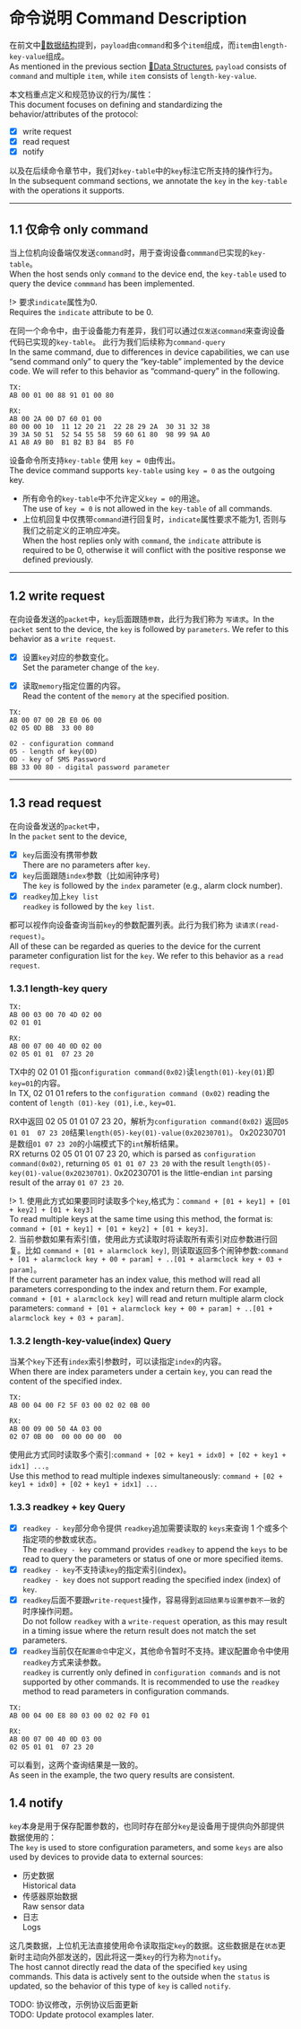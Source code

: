 
# 命令说明 Command Description


在前文中[📄数据结构](data_structure.md)提到，`payload`由`command`和多个`item`组成，而`item`由`length-key-value`组成。<br />As mentioned in the previous section [📄Data Structures](data_structure.md), `payload` consists of `command` and multiple `item`, while `item` consists of `length-key-value`.

本文档重点定义和规范协议的行为/属性：<br />This document focuses on defining and standardizing the behavior/attributes of the protocol:
- [x] write request
- [x] read request
- [x] notify
  
以及在后续命令章节中，我们对`key-table`中的`key`标注它所支持的操作行为。<br />In the subsequent command sections, we annotate the `key` in the `key-table` with the operations it supports.

---
## 1.1 仅命令 only command

当上位机向设备端仅发送`command`时，用于查询设备`commmand`已实现的`key-table`。<br />When the host sends only `command` to the device end, the `key-table` used to query the device `commmand` has been implemented.

!> 要求`indicate`属性为0.<br />Requires the `indicate` attribute to be 0.


在同一个命令中，由于设备能力有差异，我们可以通过`仅发送command`来查询设备代码已实现的`key-table`。
此行为我们后续称为`command-query`
<br />In the same command, due to differences in device capabilities, we can use “send command only” to query the “key-table” implemented by the device code.
We will refer to this behavior as “command-query” in the following.

```plain
TX:
AB 00 01 00 88 91 01 00 80 

RX:
AB 00 2A 00 D7 60 01 00 
80 00 00 10  11 12 20 21  22 28 29 2A  30 31 32 38   
39 3A 50 51  52 54 55 58  59 60 61 80  98 99 9A A0   
A1 A8 A9 B0  B1 B2 B3 B4  B5 F0
```

设备命令所支持`key-table` 使用 `key = 0`由传出。<br />The device command supports `key-table` using `key = 0` as the outgoing key.
* 所有命令的`key-table`中不允许定义`key = 0`的用途。<br />The use of `key = 0` is not allowed in the `key-table` of all commands.
* 上位机回复中仅携带`command`进行回复时，`indicate`属性要求不能为1, 否则与我们之前定义的正响应冲突。<br />When the host replies only with `command`, the `indicate` attribute is required to be 0, otherwise it will conflict with the positive response we defined previously.



---
## 1.2 write request

在向设备发送的`packet`中，`key`后面跟随`参数`，此行为我们称为 `写请求`。In the `packet` sent to the device, the `key` is followed by `parameters`. We refer to this behavior as a `write request`.
- [x]  设置`key`对应的参数变化。<br />Set the parameter change of the `key`.
- [x]  读取`memory`指定位置的内容。<br />Read the content of the `memory` at the specified position.


```plain
TX:
AB 00 07 00 2B E0 06 00 
02 05 0D BB  33 00 80                                

02 - configuration command
05 - length of key(0D)
0D - key of SMS Password
BB 33 00 80 - digital password parameter

```

---
## 1.3 read request

在向设备发送的`packet`中，<br />In the `packet` sent to the device,
- [x]  `key`后面没有携带参数 <br />There are no parameters after `key`.
- [x]  `key`后面跟随`index`参数（比如闹钟序号)<br />The `key` is followed by the `index` parameter (e.g., alarm clock number).
- [x]  `readkey`加上`key list`<br />`readkey` is followed by the `key list`.

都可以视作向设备查询当前`key`的参数配置列表。此行为我们称为 `读请求(read-request)`。<br />All of these can be regarded as queries to the device for the current parameter configuration list for the `key`. We refer to this behavior as a `read request`.

### 1.3.1 length-key query 


```plain
TX:
AB 00 03 00 70 4D 02 00 
02 01 01

RX:
AB 00 07 00 40 0D 02 00 
02 05 01 01  07 23 20                                

```
TX中的 02 01 01 指`configuration command(0x02)`读`length(01)-key(01)`即`key=01`的内容。<br />In TX, 02 01 01 refers to the `configuration command (0x02)` reading the content of `length (01)-key (01)`, i.e., `key=01`.


RX中返回 02 05 01 01  07 23 20，解析为`configuration command(0x02)` 返回`05 01 01  07 23 20`结果`length(05)-key(01)-value(0x20230701)`。 0x20230701是数组`01 07 23 20`的小端模式下的`int`解析结果。<br />RX returns 02 05 01 01 07 23 20, which is parsed as `configuration command(0x02)`, returning `05 01 01 07 23 20` with the result `length(05)-key(01)-value(0x20230701)`. 0x20230701 is the little-endian `int` parsing result of the array `01 07 23 20`.

!> 1. 使用此方式如果要同时读取多个`key`,格式为：`command + [01 + key1] + [01 + key2] + [01 + key3]`<br />To read multiple keys at the same time using this method, the format is: `command + [01 + key1] + [01 + key2] + [01 + key3]`.
<br />2. 当前参数如果有索引值，使用此方式读取时将读取所有索引对应参数进行回复。比如 `command + [01 + alarmclock key]`, 则读取返回多个闹钟参数:`command + [01 + alarmclock key + 00 + param] + ..[01 + alarmclock key + 03 + param]`。 <br />If the current parameter has an index value, this method will read all parameters corresponding to the index and return them. For example, `command + [01 + alarmclock key]` will read and return multiple alarm clock parameters: `command + [01 + alarmclock key + 00 + param] + ..[01 + alarmclock key + 03 + param]`.



### 1.3.2 length-key-value(index) Query


当某个`key`下还有`index`索引参数时，可以读指定`index`的内容。<br />When there are index parameters under a certain `key`, you can read the content of the specified index.

```plain
TX:
AB 00 04 00 F2 5F 03 00 02 02 0B 00

RX:
AB 00 09 00 50 4A 03 00 
02 07 0B 00  00 00 00 00  00
```

使用此方式同时读取多个索引:`command + [02 + key1 + idx0] + [02 + key1 + idx1] ...`。<br />Use this method to read multiple indexes simultaneously: `command + [02 + key1 + idx0] + [02 + key1 + idx1] ...`


### 1.3.3 readkey + key Query

- [x] `readkey - key`部分命令提供 `readkey`追加需要读取的 `keys`来查询 1 个或多个指定项的参数或状态。<br />The `readkey - key` command provides `readkey` to append the `keys` to be read to query the parameters or status of one or more specified items.
- [x] `readkey - key`不支持读`key`的指定索引(index)。<br />`readkey - key` does not support reading the specified index (index) of `key`.
- [x] `readkey`后面不要跟`write-request`操作，容易得到`返回结果与设置参数不一致`的时序操作问题。<br />Do not follow `readkey` with a `write-request` operation, as this may result in a timing issue where the return result does not match the set parameters.
- [x] `readkey`当前仅在`配置命令`中定义，其他命令暂时不支持。建议配置命令中使用 `readkey`方式来读参数。<br />`readkey` is currently only defined in `configuration commands` and is not supported by other commands. It is recommended to use the `readkey` method to read parameters in configuration commands.

```plain
TX:
AB 00 04 00 E8 80 03 00 02 02 F0 01

RX:
AB 00 07 00 40 0D 03 00 
02 05 01 01  07 23 20
```

可以看到，这两个查询结果是一致的。<br />As seen in the example, the two query results are consistent.



## 1.4 notify

`key`本身是用于保存配置参数的，也同时存在部分`key`是设备用于提供向外部提供数据使用的：<br />The `key` is used to store configuration parameters, and some `keys` are also used by devices to provide data to external sources:
* 历史数据 <br />Historical data
* 传感器原始数据 <br />Raw sensor data
* 日志 <br />Logs

这几类数据，上位机无法直接使用命令读取指定`key`的数据。这些数据是在`状态`更新时主动向外部发送的，因此将这一类`key`的行为称为`notify`。<br />The host cannot directly read the data of the specified `key` using commands. This data is actively sent to the outside when the `status` is updated, so the behavior of this type of `key` is called `notify`.


TODO: 协议修改，示例协议后面更新 <br />TODO: Update protocol examples later.

